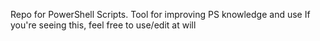 Repo for PowerShell Scripts. 
Tool for improving PS knowledge and use
If you're seeing this, feel free to use/edit at will
